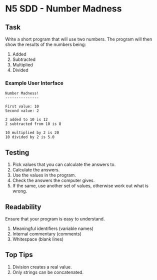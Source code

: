 # N5 SDD - Number Madness

## Task

Write a short program that will use two numbers.  The program will then show the results of the numbers being:

1. Added
2. Subtracted
3. Multiplied
4. Divided


### Example User Interface

```
Number Madness!
---------------

First value: 10
Second value: 2

2 added to 10 is 12
2 subtracted from 10 is 8

10 multiplied by 2 is 20
10 divided by 2 is 5.0
```


## Testing

1. Pick values that you can calculate the answers to.
2. Calculate the answers.
3. Use the values in the program.
4. Check the answers the computer gives.
5. If the same, use another set of values, otherwise work out what is wrong.


## Readability

Ensure that your program is easy to understand.

1. Meaningful identifiers (variable names)
2. Internal commentary (comments)
3. Whitespace (blank lines)


## Top Tips

1. Division creates a real value.
2. Only strings can be concatenated.
